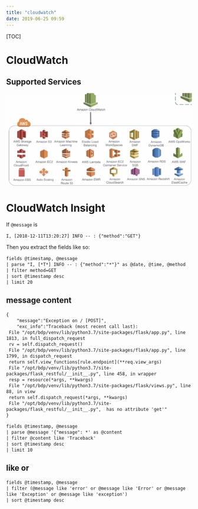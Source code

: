 ```yaml
---
title: "cloudwatch"
date: 2019-06-25 09:59
---
```

[TOC]



# CloudWatch



## Supported Services

![image-20200316144155634](cloudwatch.assets/image-20200316144155634.png)





# CloudWatch Insight

If `@message` is

```
I, [2018-12-11T13:20:27] INFO -- : {"method":"GET"}
```

Then you extract the fields like so:

```
fields @timestamp, @message
| parse "I, [*T*] INFO -- : {"method":"*"}" as @date, @time, @method
| filter method=GET
| sort @timestamp desc
| limit 20
```





## message content 

```
{
    "message":"Exception on / [POST]",
    "exc_info":"Traceback (most recent call last):
 File "/opt/bdp/venv/lib/python3.7/site-packages/flask/app.py", line 1813, in full_dispatch_request
 rv = self.dispatch_request()
 File "/opt/bdp/venv/lib/python3.7/site-packages/flask/app.py", line 1799, in dispatch_request
 return self.view_functions[rule.endpoint](**req.view_args)
 File "/opt/bdp/venv/lib/python3.7/site-packages/flask_restful/__init__.py", line 458, in wrapper
 resp = resource(*args, **kwargs)
 File "/opt/bdp/venv/lib/python3.7/site-packages/flask/views.py", line 88, in view
 return self.dispatch_request(*args, **kwargs)
 File "/opt/bdp/venv/lib/python3.7/site-packages/flask_restful/__init__.py",  has no attribute 'get'"
}
```



```
fields @timestamp, @message
| parse @message '{"message": *' as @content
| filter @content like 'Traceback'
| sort @timestamp desc
| limit 10
```



## like or

```
fields @timestamp, @message
| filter (@message like 'error' or @message like 'Error' or @message like 'Exception' or @message like 'exception')
| sort @timestamp desc
```

